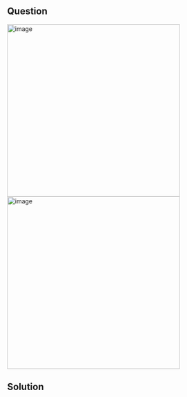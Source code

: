 ## Question

<img width="400" alt="image" src="https://github.com/user-attachments/assets/ab28dcce-4e6e-49e6-a23c-e5d844bfa5d6" />
<img width="400" alt="image" src="https://github.com/user-attachments/assets/46ae4e0a-d159-4727-9235-f9f585379282" />

## Solution

